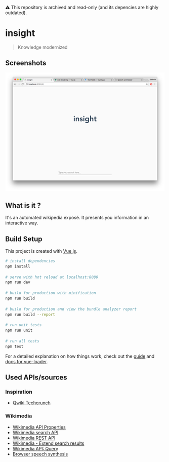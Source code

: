 :warning: This repository is archived and read-only (and its depencies are highly outdated).

# insight
> Knowledge modernized

## Screenshots

![screenshot 1](./screenshots/screenshot-1.png)

## What is it ?

It's an automated wikipedia exposé. It presents you information in an interactive way.

## Build Setup

This project is created with [Vue.js](https://vuejs.org).

``` bash
# install dependencies
npm install

# serve with hot reload at localhost:8080
npm run dev

# build for production with minification
npm run build

# build for production and view the bundle analyzer report
npm run build --report

# run unit tests
npm run unit

# run all tests
npm test
```

For a detailed explanation on how things work, check out the [guide](http://vuejs-templates.github.io/webpack/) and [docs for vue-loader](http://vuejs.github.io/vue-loader).

## Used APIs/sources

### Inspiration

* [Qwiki Techcrunch](https://www.youtube.com/watch?v=EnvtsbCfiAI)

### Wikimedia

* [Wikimedia API Properties](https://www.mediawiki.org/wiki/API:Properties#revisions_.2F_rv)
* [Wikimedia search API](https://www.mediawiki.org/wiki/API:Search)
* [Wikimedia REST API](https://en.wikipedia.org/api/rest_v1/#/)
* [Wikimedia - Extend search results](https://www.mediawiki.org/wiki/API:Page_info_in_search_results)
* [Wikimedia API: Query](https://www.mediawiki.org/wiki/API:Query)
* [Browser speech synthesis](https://developer.mozilla.org/en-US/docs/Web/API/SpeechSynthesis)
